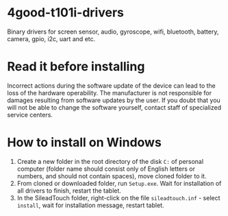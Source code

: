 # 4good-t101i-drivers
Binary drivers for screen sensor, audio, gyroscope, wifi, bluetooth, battery, camera, gpio, i2c, uart and etc.

# Read it before installing

Incorrect actions during the software update of the device
can lead to the loss of the hardware operability. The manufacturer
is not responsible for damages resulting from software updates
by the user. If you doubt that you will not be able to change
the software yourself, contact staff of specialized service centers.

# How to install on Windows

1. Create a new folder in the root directory of the disk `C:` of personal computer
(folder name should consist only of English letters or numbers, and should not contain
spaces), move cloned folder to it.
2. From cloned or downloaded folder, run `Setup.exe`. Wait
for installation of all drivers to finish, restart the tablet.
3. In the SileadTouch folder, right-click on the file `sileadtouch.inf` - select
`install`, wait for installation message, restart tablet.
